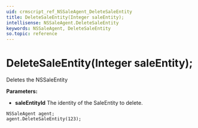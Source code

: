 ```yaml
---
uid: crmscript_ref_NSSaleAgent_DeleteSaleEntity
title: DeleteSaleEntity(Integer saleEntity);
intellisense: NSSaleAgent.DeleteSaleEntity
keywords: NSSaleAgent, DeleteSaleEntity
so.topic: reference
---
```


# DeleteSaleEntity(Integer saleEntity);

Deletes the NSSaleEntity
  
**Parameters:**
 - **saleEntityId** The identity of the SaleEntity to delete.

```crmscript
NSSaleAgent agent;
agent.DeleteSaleEntity(123);
```

